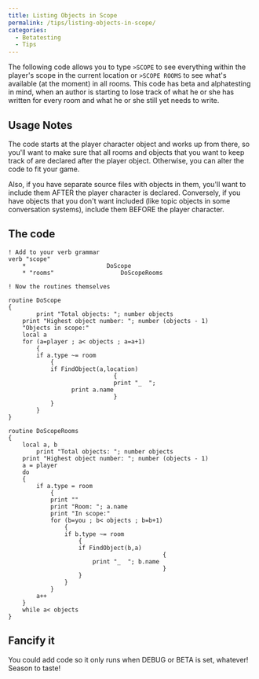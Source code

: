 ```yaml
---
title: Listing Objects in Scope
permalink: /tips/listing-objects-in-scope/
categories: 
  - Betatesting
  - Tips
---
```


The following code allows you to type `>SCOPE` to see everything within
the player's scope in the current location or `>SCOPE ROOMS` to see
what's available (at the moment) in all rooms. This code has beta and
alphatesting in mind, when an author is starting to lose track of what
he or she has written for every room and what he or she still yet needs
to write.

## Usage Notes

The code starts at the player character object and works up from there,
so you'll want to make sure that all rooms and objects that you want to
keep track of are declared after the player object. Otherwise, you can
alter the code to fit your game.

Also, if you have separate source files with objects in them, you'll
want to include them AFTER the player character is declared. Conversely,
if you have objects that you don't want included (like topic objects in
some conversation systems), include them BEFORE the player character.

## The code

    ! Add to your verb grammar
    verb "scope"
        *                       DoScope
        * "rooms"                   DoScopeRooms

    ! Now the routines themselves

    routine DoScope
    {
            print "Total objects: "; number objects
        print "Highest object number: "; number (objects - 1)
        "Objects in scope:"
        local a
        for (a=player ; a< objects ; a=a+1)
            {
            if a.type ~= room
                {
                if FindObject(a,location)
                                  {
                                  print "_  ";
                      print a.name
                                  }
                }
            }
    }

    routine DoScopeRooms
    {
        local a, b
            print "Total objects: "; number objects
        print "Highest object number: "; number (objects - 1)
        a = player
        do
        {
            if a.type = room
                {
                print ""
                print "Room: "; a.name
                print "In scope:"
                for (b=you ; b< objects ; b=b+1)
                    {
                    if b.type ~= room
                        {
                        if FindObject(b,a)
                                                {
                            print "_  "; b.name
                                                }
                        }
                    }
                }
            a++
        }
        while a< objects
    }

## Fancify it

You could add code so it only runs when DEBUG or BETA is set, whatever!
Season to taste!
